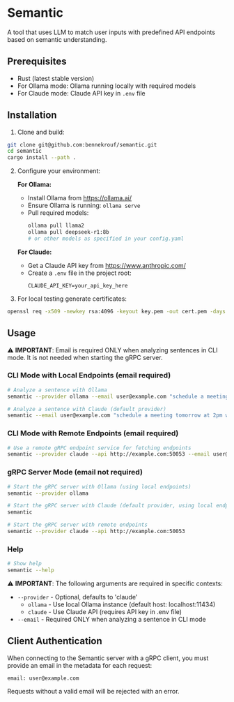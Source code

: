 # Semantic

A tool that uses LLM to match user inputs with predefined API endpoints based on semantic understanding.

## Prerequisites

- Rust (latest stable version)
- For Ollama mode: Ollama running locally with required models
- For Claude mode: Claude API key in `.env` file

## Installation

1. Clone and build:
```bash
git clone git@github.com:bennekrouf/semantic.git
cd semantic
cargo install --path .
```

2. Configure your environment:
   
   **For Ollama:**
   - Install Ollama from https://ollama.ai/
   - Ensure Ollama is running: `ollama serve`
   - Pull required models:
     ```bash
     ollama pull llama2
     ollama pull deepseek-r1:8b
     # or other models as specified in your config.yaml
     ```
   
   **For Claude:**
   - Get a Claude API key from https://www.anthropic.com/
   - Create a `.env` file in the project root:
     ```
     CLAUDE_API_KEY=your_api_key_here
     ```

3. For local testing generate certificates:
```bash
openssl req -x509 -newkey rsa:4096 -keyout key.pem -out cert.pem -days 365 -nodes
```

## Usage

⚠️ **IMPORTANT**: Email is required ONLY when analyzing sentences in CLI mode. It is not needed when starting the gRPC server.

### CLI Mode with Local Endpoints (email required)
```bash
# Analyze a sentence with Ollama
semantic --provider ollama --email user@example.com "schedule a meeting tomorrow at 2pm with John"

# Analyze a sentence with Claude (default provider)
semantic --email user@example.com "schedule a meeting tomorrow at 2pm with John"
```

### CLI Mode with Remote Endpoints (email required)
```bash
# Use a remote gRPC endpoint service for fetching endpoints
semantic --provider claude --api http://example.com:50053 --email user@example.com "schedule a meeting tomorrow at 2pm with John"
```

### gRPC Server Mode (email not required)
```bash
# Start the gRPC server with Ollama (using local endpoints)
semantic --provider ollama

# Start the gRPC server with Claude (default provider, using local endpoints)
semantic

# Start the gRPC server with remote endpoints
semantic --provider claude --api http://example.com:50053
```

### Help
```bash
# Show help
semantic --help
```

⚠️ **IMPORTANT**: The following arguments are required in specific contexts:
- `--provider` - Optional, defaults to 'claude'
  - `ollama` - Use local Ollama instance (default host: localhost:11434)
  - `claude` - Use Claude API (requires API key in .env file)
- `--email` - Required ONLY when analyzing a sentence in CLI mode

## Client Authentication

When connecting to the Semantic server with a gRPC client, you must provide an email in the metadata for each request:

```
email: user@example.com
```

Requests without a valid email will be rejected with an error.
